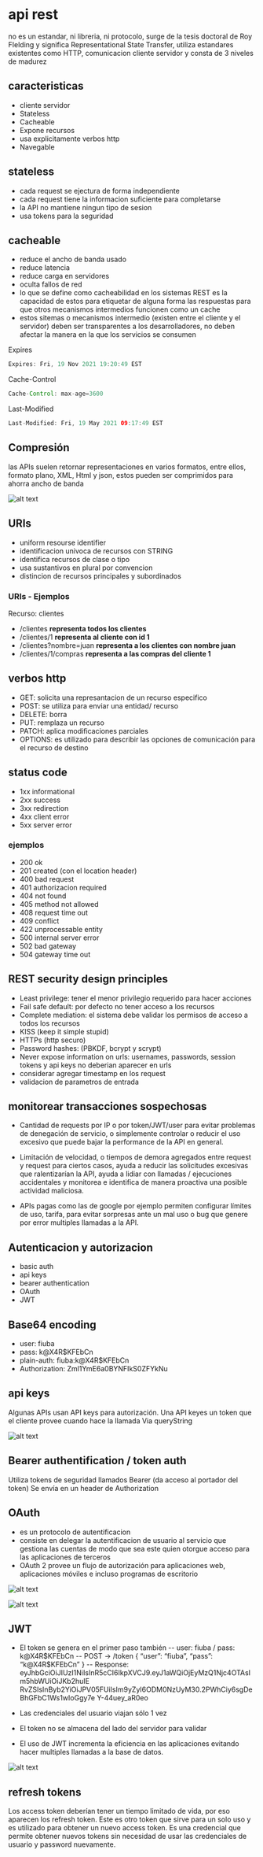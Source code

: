 # api rest

no es un estandar, ni libreria, ni protocolo, surge de la tesis doctoral de Roy FIelding y significa Representational State Transfer, utiliza estandares existentes como HTTP, comunicacion cliente servidor y consta de 3 niveles de madurez

## caracteristicas

- cliente servidor
- Stateless
- Cacheable
- Expone recursos
- usa explicitamente verbos http
- Navegable

## stateless

- cada request se ejectura de forma independiente
- cada request tiene la informacion suficiente para completarse
- la API no mantiene ningun tipo de sesion
- usa tokens para la seguridad


## cacheable

- reduce el ancho de banda usado
- reduce latencia
- reduce carga en servidores
- oculta fallos de red
- lo que se define como cacheabilidad en los sistemas REST es la capacidad de estos para etiquetar de alguna forma las respuestas para que otros mecanismos intermedios funcionen como un cache
- estos sitemas o mecanismos intermedio (existen entre el cliente y el servidor) deben ser transparentes a los desarrolladores, no deben afectar la manera en la que los servicios se consumen

Expires

```java
Expires: Fri, 19 Nov 2021 19:20:49 EST
```

Cache-Control

```java
Cache-Control: max-age=3600
```

Last-Modified

```java
Last-Modified: Fri, 19 May 2021 09:17:49 EST
```

## Compresión

las APIs suelen retornar representaciones en varios formatos, entre ellos, formato plano, XML, Html y json, estos pueden ser comprimidos para ahorra ancho de banda

![alt text](image-42.png)


## URIs

- uniform resourse identifier
- identificacion univoca de recursos con STRING
- identifica recursos de clase o tipo
- usa sustantivos en plural por convencion
- distincion de recursos principales y subordinados

### URIs - Ejemplos

Recurso: clientes
- /clientes **representa todos los clientes**
- /clientes/1 **representa al cliente con id 1**
- /clientes?nombre=juan **representa a los clientes con nombre juan**
- /clientes/1/compras **representa a las compras del cliente 1**

## verbos http

- GET: solicita una represantacion de un recurso especifico
- POST: se utiliza para enviar una entidad/ recurso
- DELETE: borra
- PUT: remplaza un recurso
- PATCH:  aplica modificaciones parciales
- OPTIONS: es utilizado para describir las opciones de comunicación para el recurso de destino

## status code

- 1xx informational
- 2xx success
- 3xx redirection
- 4xx client error
- 5xx server error

### ejemplos

- 200 ok
- 201 created (con el location header)
- 400 bad request
- 401 authorizacion required
- 404 not found
- 405 method not allowed
- 408 request time out
- 409 conflict
- 422 unprocessable entity
- 500 internal server error
- 502 bad gateway
- 504 gateway time out

## REST security design principles

- Least privilege: tener el menor privilegio requerido para hacer acciones
- Fail safe default: por defecto no tener acceso a los recursos
- Complete mediation: el sistema debe validar los permisos de acceso a todos los recursos
- KISS (keep it simple stupid)
- HTTPs (http securo)
- Password hashes: (PBKDF, bcrypt y scrypt)
- Never expose information on urls: usernames, passwords, session tokens y api keys no deberian aparecer en urls
- considerar agregar timestamp en los request
- validacion de parametros de entrada

## monitorear transacciones sospechosas

- Cantidad de requests por IP o por token/JWT/user para evitar problemas de denegación de servicio, o simplemente controlar o reducir el uso excesivo que puede bajar la performance de la API en general.

- Limitación de velocidad, o tiempos de demora agregados entre request y request para ciertos casos, ayuda a reducir las solicitudes excesivas que ralentizarían la API, ayuda a lidiar con llamadas / ejecuciones accidentales y monitorea e identifica de manera proactiva una posible actividad maliciosa.

- APIs pagas como las de google por ejemplo permiten configurar límites de uso, tarifa, para evitar sorpresas ante un mal uso o bug que genere por error multiples llamadas a la API.

## Autenticacion y autorizacion

- basic auth
- api keys
- bearer authentication
- OAuth
- JWT

## Base64 encoding

- user: fiuba
- pass: k@X4R$KFEbCn
- plain-auth: fiuba:k@X4R$KFEbCn
- Authorization: Zml1YmE6a0BYNFIkS0ZFYkNu

## api keys

Algunas APIs usan API keys para autorización. Una API keyes un token que el cliente provee cuando hace la llamada
Via queryString

![alt text](image-43.png)

## Bearer authentification / token auth

Utiliza tokens de seguridad llamados Bearer (da acceso al portador del token) Se envía en un header de Authorization

## OAuth

- es un protocolo de autentificacion
- consiste en delegar la autentificacion de usuario al servicio que gestiona las cuentas de modo que sea este quien otorgue acceso para las aplicaciones de terceros
- OAuth 2 provee un flujo de autorización para aplicaciones web, aplicaciones móviles e incluso programas de escritorio

![alt text](image-44.png)

![alt text](image-45.png)

## JWT

- El token se genera en el primer paso también
-- user: fiuba / pass: k@X4R$KFEbCn
-- POST -> /token { “user”: “fiuba”, “pass”: “k@X4R$KFEbCn” }
-- Response:
eyJhbGciOiJIUzI1NiIsInR5cCI6IkpXVCJ9.eyJ1aWQiOjEyMzQ1Njc4OTAsIm5hbWUiOiJKb2huIE
RvZSIsInByb2YiOiJPV05FUiIsIm9yZyI6ODM0NzUyM30.2PWhCiy6sgDeBhGFbC1Ws1wIoGgy7e
Y-44uey_aR0eo

- Las credenciales del usuario viajan sólo 1 vez
- El token no se almacena del lado del servidor para validar
- El uso de JWT incrementa la eficiencia en las aplicaciones evitando
hacer multiples llamadas a la base de datos.

![alt text](image-46.png)

## refresh tokens

Los access token deberían tener un tiempo limitado de vida, por eso aparecen los refresh token. Este es otro token que sirve para un solo uso y es utilizado para obtener un nuevo access token. Es una credencial que permite obtener nuevos tokens sin necesidad de usar las credenciales de usuario y password nuevamente.
